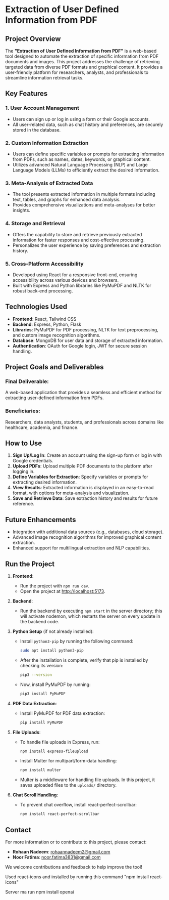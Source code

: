 # Extraction of User Defined Information from PDF

## Project Overview

The **"Extraction of User Defined Information from PDF"** is a web-based tool designed to automate the extraction of specific information from PDF documents and images. This project addresses the challenge of retrieving targeted data from diverse PDF formats and graphical content. It provides a user-friendly platform for researchers, analysts, and professionals to streamline information retrieval tasks.

## Key Features

### 1. User Account Management

- Users can sign up or log in using a form or their Google accounts.
- All user-related data, such as chat history and preferences, are securely stored in the database.

### 2. Custom Information Extraction

- Users can define specific variables or prompts for extracting information from PDFs, such as names, dates, keywords, or graphical content.
- Utilizes advanced Natural Language Processing (NLP) and Large Language Models (LLMs) to efficiently extract the desired information.

### 3. Meta-Analysis of Extracted Data

- The tool presents extracted information in multiple formats including text, tables, and graphs for enhanced data analysis.
- Provides comprehensive visualizations and meta-analyses for better insights.

### 4. Storage and Retrieval

- Offers the capability to store and retrieve previously extracted information for faster responses and cost-effective processing.
- Personalizes the user experience by saving preferences and extraction history.

### 5. Cross-Platform Accessibility

- Developed using React for a responsive front-end, ensuring accessibility across various devices and browsers.
- Built with Express and Python libraries like PyMuPDF and NLTK for robust back-end processing.

## Technologies Used

- **Frontend**: React, Tailwind CSS
- **Backend**: Express, Python, Flask
- **Libraries**: PyMuPDF for PDF processing, NLTK for text preprocessing, and custom image recognition algorithms.
- **Database**: MongoDB for user data and storage of extracted information.
- **Authentication**: OAuth for Google login, JWT for secure session handling.

## Project Goals and Deliverables

### Final Deliverable:

A web-based application that provides a seamless and efficient method for extracting user-defined information from PDFs.

### Beneficiaries:

Researchers, data analysts, students, and professionals across domains like healthcare, academia, and finance.

## How to Use

1. **Sign Up/Log In**: Create an account using the sign-up form or log in with Google credentials.
2. **Upload PDFs**: Upload multiple PDF documents to the platform after logging in.
3. **Define Variables for Extraction**: Specify variables or prompts for extracting desired information.
4. **View Results**: Extracted information is displayed in an easy-to-read format, with options for meta-analysis and visualization.
5. **Save and Retrieve Data**: Save extraction history and results for future reference.

## Future Enhancements

- Integration with additional data sources (e.g., databases, cloud storage).
- Advanced image recognition algorithms for improved graphical content extraction.
- Enhanced support for multilingual extraction and NLP capabilities.

## Run the Project

1. **Frontend**:

   - Run the project with `npm run dev`.
   - Open the project at [http://localhost:5173](http://localhost:5173).

2. **Backend**:

   - Run the backend by executing `npm start` in the server directory; this will activate nodemon, which restarts the server on every update in the backend code.

3. **Python Setup** (if not already installed):
   - Install `python3-pip` by running the following command:
     ```bash
     sudo apt install python3-pip
     ```
   - After the installation is complete, verify that pip is installed by checking its version:
     ```bash
     pip3 --version
     ```
   - Now, install PyMuPDF by running:
     ```bash
     pip3 install PyMuPDF
     ```
4. **PDF Data Extraction**:

   - Install PyMuPDF for PDF data extraction:
     ```bash
     pip install PyMuPDF
     ```

5. **File Uploads**:

   - To handle file uploads in Express, run:
     ```bash
     npm install express-fileupload
     ```
   - Install Multer for multipart/form-data handling:
     ```bash
     npm install multer
     ```
   - Multer is a middleware for handling file uploads. In this project, it saves uploaded files to the `uploads/` directory.

6. **Chat Scroll Handling**:
   - To prevent chat overflow, install react-perfect-scrollbar:
     ```bash
     npm install react-perfect-scrollbar
     ```

## Contact

For more information or to contribute to this project, please contact:

- **Rohaan Nadeem**: [rohaannadeem2@gmail.com](mailto:rohaannadeem2@gmail.com)
- **Noor Fatima**: [noor.fatima3831@gmail.com](mailto:noor.fatima3831@gmail.com)

We welcome contributions and feedback to help improve the tool!

Used react-icons
and installed by running this command "npm install react-icons"

Server ma run
npm install openai
